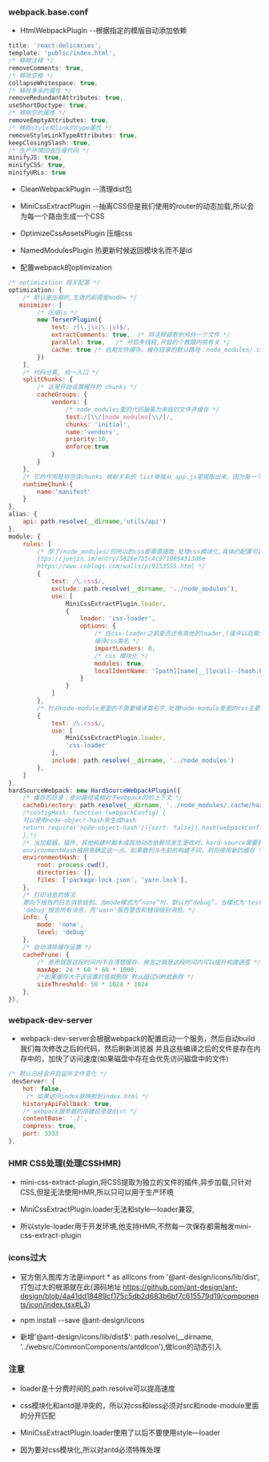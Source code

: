 <!--
 * @Description: webpack的基本配置
 * @Author: 廉恒凯
 * @Date: 2019-08-20 22:18:30
 * @LastEditTime : 2019-12-28 09:21:49
 * @LastEditors  : Please set LastEditors
 -->

### webpack.base.conf

+ HtmlWebpackPlugin --根据指定的模版自动添加依赖

```javascript
title: 'react-delicacies',
template: 'public/index.html',
/* 移除注释 */
removeComments: true,
/* 移除空格 */
collapseWhitespace: true,
/* 移除多余的属性 */
removeRedundantAttributes: true,
useShortDoctype: true,
/* 移除空的属性 */
removeEmptyAttributes: true,
/* 移除style和link的type属性 */
removeStyleLinkTypeAttributes: true,
keepClosingSlash: true,
/* 生产环境回去压缩代码 */
minifyJS: true,
minifyCSS: true,
minifyURLs: true
```

+ CleanWebpackPlugin --清理dist包

+ MiniCssExtractPlugin --抽离CSS但是我们使用的router的动态加载,所以会为每一个路由生成一个CSS

+ OptimizeCssAssetsPlugin 压缩css

+ NamedModulesPlugin 热更新时候返回模块名而不是id

+ 配置webpack的optimization

```javascript
/* optimization 相关配置 */
optimization: {
    /* 默认是压缩的,生效的前提是mode= */
   minimizer: [
        /* 压缩js */
        new TerserPlugin({
            test: /(\.jsx|\.js)$/,
            extractComments: true,  /* 将注释提取到另外一个文件 */
            parallel: true,   /* 开启多线程,开启的个数跟内核有关 */
            cache: true /* 启用文件缓存。缓存目录的默认路径：node_modules/.cache/terser webpack plugin */
        })
    ],
    /* 代码分离, 统一入口 */
    splitChunks: {
        /* 这里开始设置缓存的 chunks */
        cacheGroups: {
            vendors: {
                /* node_modules里的代码抽离为单独的文件并缓存 */
                test:/[\\/]node_modules[\\/]/,
                chunks: 'initial',
                name:'vendors',
                priority:10,
                enforce:true
            }
        }
    },
    /* 它的作用是将包含chunks 映射关系的 list单独从 app.js里提取出来，因为每一个 chunk 的 id 基本都是基于内容 hash 出来的，所以你每次//改动都会影响它，如果不将它提取出来的话，等于app.js每次都会改变。缓存就失效了 */
    runtimeChunk:{
        name:'manifest'
    }
},
alias: {
    api: path.resolve(__dirname,'utils/api')
},
module: {
    rules: [
        /* 除了/node_modules/的所以的css都需要提取,处理css模块化,具体的配置可以参考h
        ttps://juejin.im/entry/5826e755c4c9710054313d6e
        https://www.cnblogs.com/walls/p/9153555.html */
        {
            test: /\.css$/,
            exclude: path.resolve(__dirname, '../node_modules'),
            use: [
                MiniCssExtractPlugin.loader,
                {
                    loader: 'css-loader',
                    options: {
                        /* 在css-loader之前是否还有其他的loader,(或许以后需要引入post-css-loader)
                        编译css类名 */
                        importLoaders: 0,
                        /* css 模块化 */
                        modules: true,
                        localIdentName: '[path][name]__[local]--[hash:base64:5]'
                    }
                }
            ]
        },
        /* 针对node-module里面的不需要编译类名字,处理node-module里面的css主要是因为antd */
        {
            test: /\.css$/,
            use: [
                MiniCssExtractPlugin.loader,
                'css-loader'
            ],
            include: path.resolve(__dirname, '../node_modules')
        },
    ]
},
hardSourceWebpack: new HardSourceWebpackPlugin({
    /* 缓存的目录：绝对路径或相对于webpack的的上下文 */
    cacheDirectory: path.resolve(__dirname, '../node_modules/.cache/hard-source/[confighash]'),
    /*configHash: function (webpackConfig) {
    可以使用node-object-hash来生成hash
    return require('node-object-hash')({sort: false}).hash(webpackConfig);
    },*/
    /* 当加载器，插件，其他构建时脚本或其他动态依赖项发生更改时，hard-source需要替换缓存以确保输出正确
    environmentHash被用来确定这一点。如果散列与先前的构建不同，则将使用新的缓存 */
    environmentHash: {
        root: process.cwd(),
        directories: [],
        files: ['package-lock.json', 'yarn.lock'],
    },
    /* 打印消息的情况
    要向下报告的日志消息级别。当mode模式为“none”时，默认为“debug”。当模式为'test'时，默认为'warn'。
    'debug'报告所有消息，而'warn'报告警告和错误级别消息。*/
    info: {
        mode: 'none',
        level: 'debug'
    },
    /* 自动清除缓存设置 */
    cachePrune: {
        /* 意思就是这段时间内不会清楚缓存，换言之就是这段时间内可以提升构建速度 */
        maxAge: 24 * 60 * 60 * 1000,
        /*如果缓存大于该设置的值就删除 默认超过50M就删除 */
        sizeThreshold: 50 * 1024 * 1024
    },
}),
```

### webpack-dev-server

+ webpack-dev-server会根据webpack的配置启动一个服务，然后自动build我们每次修改之后的代码，然后刷新浏览器
并且这些编译之后的文件是存在内存中的，加快了访问速度(如果磁盘中存在会优先访问磁盘中的文件)

```javascript
/* 默认已经会开启监听文件变化 */
 devServer: {
    hot: false,
     /* 如果访问index就映射到index.html */
    historyApiFallback: true,
    /* webpack服务器的搭建目录是dist */
    contentBase: './',
    compress: true,
    port: 3333
},
```
### HMR CSS处理(处理CSSHMR)

+  mini-css-extract-plugin,将CSS提取为独立的文件的插件,异步加载,只针对CSS,但是无法使用HMR,所以只可以用于生产环境

+ MiniCssExtractPlugin.loader无法和style—loader兼容,

+ 所以style-loader用于开发环境,他支持HMR,不然每一次保存都需触发mini-css-extract-plugin

### icons过大

+ 官方倒入图库方法是import * as allIcons from '@ant-design/icons/lib/dist',打包过大的根源就在此(源码地址
https://github.com/ant-design/ant-design/blob/4a41dd18489cf175c5db2d683b6bf7c615579d19/components/icon/index.tsx#L3)

+ npm install --save @ant-design/icons

+ 新增'@ant-design/icons/lib/dist$': path.resolve(__dirname, '../websrc/CommonComponents/antdIcon'),做Icon的动态引入

### 注意

+ loader是十分费时间的,path.resolve可以提高速度

+ css模块化和antd是冲突的，所以对css和less必须对src和node-module里面的分开匹配

+ MiniCssExtractPlugin.loader使用了以后不要使用style—loader

+ 因为要对css模块化,所以对antd必须特殊处理
